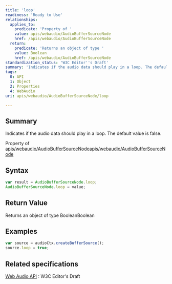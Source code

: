 ```yaml
---
title: 'loop'
readiness: 'Ready to Use'
relationships:
  applies_to:
    predicate: 'Property of '
    value: apis/webaudio/AudioBufferSourceNode
    href: /apis/webaudio/AudioBufferSourceNode
  return:
    predicate: 'Returns an object of type '
    value: Boolean
    href: /apis/webaudio/AudioBufferSourceNode
standardization_status: 'W3C Editor''s Draft'
summary: 'Indicates if the audio data should play in a loop. The default value is false.'
tags:
  0: API
  1: Object
  2: Properties
  4: WebAudio
uri: apis/webaudio/AudioBufferSourceNode/loop

---
```

## Summary

Indicates if the audio data should play in a loop. The default value is false.

Property of [apis/webaudio/AudioBufferSourceNode](/apis/webaudio/AudioBufferSourceNode)[apis/webaudio/AudioBufferSourceNode](/apis/webaudio/AudioBufferSourceNode)

## Syntax

``` js
var result = AudioBufferSourceNode.loop;
AudioBufferSourceNode.loop = value;
```

## Return Value

Returns an object of type BooleanBoolean

## Examples

``` js
var source = audioCtx.createBufferSource();
source.loop = true;
```

## Related specifications

[Web Audio API](http://webaudio.github.io/web-audio-api/)
:   W3C Editor's Draft
